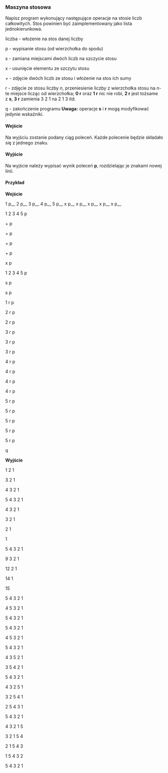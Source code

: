### Maszyna stosowa

Napisz program wykonujący następujące operacje na stosie liczb całkowitych. Stos powinien być zaimplementowany jako lista jednokierunkowa.  

liczba - włożenie na stos danej liczby

p - wypisanie stosu (od wierzchołka do spodu)

s - zamiana miejscami dwóch liczb na szczycie stosu

x - usunięcie elementu ze szczytu stosu

\+ - zdjęcie dwóch liczb ze stosu i włożenie na stos ich sumy

r - zdjęcie ze stosu liczby _n_, przeniesienie liczby z wierzchołka stosu na _n_-te miejsce licząc od wierzchołka; **0 r** oraz **1 r** nic nie robi, **2 r** jest tożsame z **s**, **3 r** zamienia 3 2 1 na 2 1 3 itd.

q - zakończenie programu **Uwaga:** operacje **s** i **r** mogą modyfikować jedynie wskaźniki.

#### Wejście

Na wyjściu zostanie podany ciąg poleceń. Każde polecenie będzie składało się z jednego znaku.

#### Wyjście

Na wyjście należy wypisać wynik poleceń **p**, rozdzielając je znakami nowej linii.

#### Przykład

**Wejście**

1 p__
2 p__
3 p__
4 p__
5 p__
x p__
x p__
x p__
x p__
x p__

1 2 3 4 5 p

\+ p

\+ p

\+ p

\+ p

x p

1 2 3 4 5 p

s p

s p

1 r p

2 r p

2 r p

3 r p

3 r p

3 r p

4 r p

4 r p

4 r p

4 r p

5 r p

5 r p

5 r p

5 r p

5 r p

q

**Wyjście**

1 
2 1

3 2 1

4 3 2 1

5 4 3 2 1

4 3 2 1

3 2 1

2 1

1 

5 4 3 2 1

9 3 2 1

12 2 1

14 1

15 

5 4 3 2 1

4 5 3 2 1

5 4 3 2 1

5 4 3 2 1

4 5 3 2 1

5 4 3 2 1

4 3 5 2 1

3 5 4 2 1

5 4 3 2 1

4 3 2 5 1

3 2 5 4 1

2 5 4 3 1

5 4 3 2 1

4 3 2 1 5

3 2 1 5 4

2 1 5 4 3

1 5 4 3 2

5 4 3 2 1